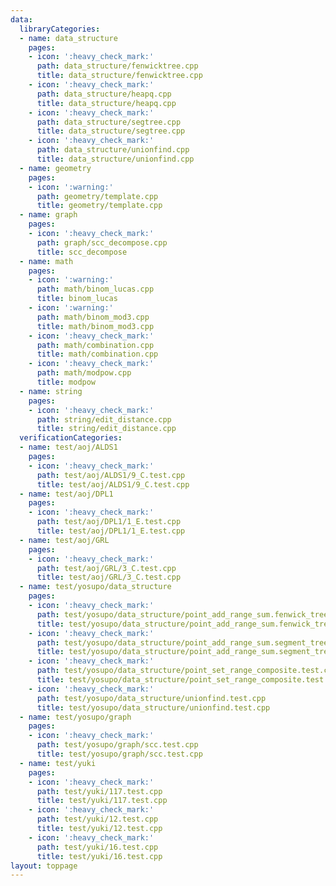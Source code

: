 ```yaml
---
data:
  libraryCategories:
  - name: data_structure
    pages:
    - icon: ':heavy_check_mark:'
      path: data_structure/fenwicktree.cpp
      title: data_structure/fenwicktree.cpp
    - icon: ':heavy_check_mark:'
      path: data_structure/heapq.cpp
      title: data_structure/heapq.cpp
    - icon: ':heavy_check_mark:'
      path: data_structure/segtree.cpp
      title: data_structure/segtree.cpp
    - icon: ':heavy_check_mark:'
      path: data_structure/unionfind.cpp
      title: data_structure/unionfind.cpp
  - name: geometry
    pages:
    - icon: ':warning:'
      path: geometry/template.cpp
      title: geometry/template.cpp
  - name: graph
    pages:
    - icon: ':heavy_check_mark:'
      path: graph/scc_decompose.cpp
      title: scc_decompose
  - name: math
    pages:
    - icon: ':warning:'
      path: math/binom_lucas.cpp
      title: binom_lucas
    - icon: ':warning:'
      path: math/binom_mod3.cpp
      title: math/binom_mod3.cpp
    - icon: ':heavy_check_mark:'
      path: math/combination.cpp
      title: math/combination.cpp
    - icon: ':heavy_check_mark:'
      path: math/modpow.cpp
      title: modpow
  - name: string
    pages:
    - icon: ':heavy_check_mark:'
      path: string/edit_distance.cpp
      title: string/edit_distance.cpp
  verificationCategories:
  - name: test/aoj/ALDS1
    pages:
    - icon: ':heavy_check_mark:'
      path: test/aoj/ALDS1/9_C.test.cpp
      title: test/aoj/ALDS1/9_C.test.cpp
  - name: test/aoj/DPL1
    pages:
    - icon: ':heavy_check_mark:'
      path: test/aoj/DPL1/1_E.test.cpp
      title: test/aoj/DPL1/1_E.test.cpp
  - name: test/aoj/GRL
    pages:
    - icon: ':heavy_check_mark:'
      path: test/aoj/GRL/3_C.test.cpp
      title: test/aoj/GRL/3_C.test.cpp
  - name: test/yosupo/data_structure
    pages:
    - icon: ':heavy_check_mark:'
      path: test/yosupo/data_structure/point_add_range_sum.fenwick_tree.test.cpp
      title: test/yosupo/data_structure/point_add_range_sum.fenwick_tree.test.cpp
    - icon: ':heavy_check_mark:'
      path: test/yosupo/data_structure/point_add_range_sum.segment_tree.test.cpp
      title: test/yosupo/data_structure/point_add_range_sum.segment_tree.test.cpp
    - icon: ':heavy_check_mark:'
      path: test/yosupo/data_structure/point_set_range_composite.test.cpp
      title: test/yosupo/data_structure/point_set_range_composite.test.cpp
    - icon: ':heavy_check_mark:'
      path: test/yosupo/data_structure/unionfind.test.cpp
      title: test/yosupo/data_structure/unionfind.test.cpp
  - name: test/yosupo/graph
    pages:
    - icon: ':heavy_check_mark:'
      path: test/yosupo/graph/scc.test.cpp
      title: test/yosupo/graph/scc.test.cpp
  - name: test/yuki
    pages:
    - icon: ':heavy_check_mark:'
      path: test/yuki/117.test.cpp
      title: test/yuki/117.test.cpp
    - icon: ':heavy_check_mark:'
      path: test/yuki/12.test.cpp
      title: test/yuki/12.test.cpp
    - icon: ':heavy_check_mark:'
      path: test/yuki/16.test.cpp
      title: test/yuki/16.test.cpp
layout: toppage
---
```


